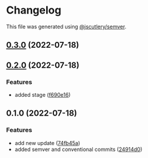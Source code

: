 # Changelog

This file was generated using [@jscutlery/semver](https://github.com/jscutlery/semver).

## [0.3.0](https://github.com/letier3110/nx-test/compare/my-app-0.2.0...my-app-0.3.0) (2022-07-18)

## [0.2.0](https://github.com/letier3110/nx-test/compare/my-app-0.1.0...my-app-0.2.0) (2022-07-18)


### Features

* added stage ([f690e16](https://github.com/letier3110/nx-test/commit/f690e16c89b6cf613c05000450d6790bdebcb90f))

## 0.1.0 (2022-07-18)


### Features

* add new update ([74fb45a](https://github.com/letier3110/nx-test/commit/74fb45af0b9901a58a721d375a87a78e5b71b846))
* added semver and conventional commits ([24914d0](https://github.com/letier3110/nx-test/commit/24914d0d20748c75a23e4e4859d701f0fc9a9e39))
